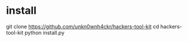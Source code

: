 # install
git clone https://github.com/unkn0wnh4ckr/hackers-tool-kit
cd hackers-tool-kit
python install.py
